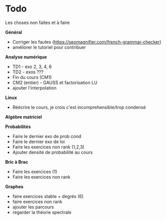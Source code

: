 # Todo

Les choses non faites et à faire

**Général**
* Corriger les fautes (https://seomagnifier.com/french-grammar-checker)
* améliorer le tutoriel pour contribuer

**Analyse numérique**
* TD1 - exo 2, 3, 4, 6
* TD2 - exos ???
* Fin du cours (CM1)
* CM2 (entier) - GAUSS et factorisation LU
* ajouter l'interpolation

**Linux**
* Réécrire le cours, je crois c'est incomprehensible/trop condensé

**Algèbre matriciel**

**Probabilités**
* Faire le dernier exo de prob cond
* Faire le dernier exo de loi
* Faire les exercices non rank (1,2,3)
* Ajouter densité de probabilité au cours

**Bric à Brac**
* Faire les exercices (1)
* Faire les exercices non rank 

**Graphes**
* faire exercices stable + degrés (6)
* faire exercices non rank
* ajouter les parcours
* regarder la théorie spectrale